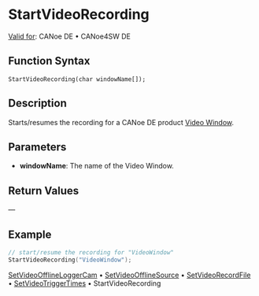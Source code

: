 # StartVideoRecording

[Valid for](../../../Shared/FeatureAvailability.md): CANoe DE • CANoe4SW DE

## Function Syntax

```
StartVideoRecording(char windowName[]);
```

## Description

Starts/resumes the recording for a CANoe DE product [Video Window](../../../CANoeCANalyzer/Windows/Video/VideoWindow.md).

## Parameters

- **windowName**: The name of the Video Window.

## Return Values

—

## Example

```c
// start/resume the recording for "VideoWindow"
StartVideoRecording("VideoWindow");
```

[SetVideoOfflineLoggerCam](CAPLfunctionSetVideoOfflineLoggerCam.md) • [SetVideoOfflineSource](CAPLfunctionSetVideoOfflineSource.md) • [SetVideoRecordFile](CAPLfunctionSetVideoRecordFile.md) • [SetVideoTriggerTimes](CAPLfunctionSetVideoTriggerTimes.md) • StartVideoRecording
